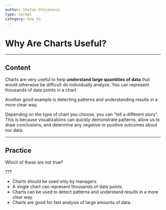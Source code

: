 ```yaml
---
author: Stefan-Stojanovic
type: normal
category: how to
---
```


# Why Are Charts Useful?


---

## Content

Charts are very useful to help **understand large quantities of data** that would otherwise be difficult do individually analyze. You can represent thousands of data points in a chart.

Another good example is detecting patterns and understanding results in a more clear way.

Depending on the type of chart you choose, you can "tell a different story". This is because visualizations can quickly demonstrate patterns, allow us to draw conclusions, and determine any negative or positive outcomes about our data.


---

## Practice

Which of these are not true?

???

- Charts should be used only by managers.
- A single chart can represent thousands of data points.
- Charts can be used to detect patterns and understand results in a more clear way.
- Charts are good for fast analysis of large amounts of data.
 
